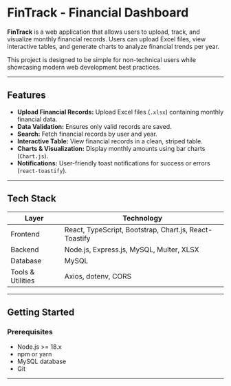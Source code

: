 # FinTrack - Financial Dashboard

**FinTrack** is a web application that allows users to upload, track, and visualize monthly financial records. Users can upload Excel files, view interactive tables, and generate charts to analyze financial trends per year.

This project is designed to be simple for non-technical users while showcasing modern web development best practices.

---

## Features

- **Upload Financial Records:** Upload Excel files (`.xlsx`) containing monthly financial data.
- **Data Validation:** Ensures only valid records are saved.
- **Search:** Fetch financial records by user and year.
- **Interactive Table:** View financial records in a clean, striped table.
- **Charts & Visualization:** Display monthly amounts using bar charts (`Chart.js`).
- **Notifications:** User-friendly toast notifications for success or errors (`react-toastify`).

---

## Tech Stack

| Layer       | Technology |
|------------ |----------- |
| Frontend    | React, TypeScript, Bootstrap, Chart.js, React-Toastify |
| Backend     | Node.js, Express.js, MySQL, Multer, XLSX |
| Database    | MySQL |
| Tools & Utilities | Axios, dotenv, CORS |

---

## Getting Started

### Prerequisites

- Node.js >= 18.x
- npm or yarn
- MySQL database
- Git

---


